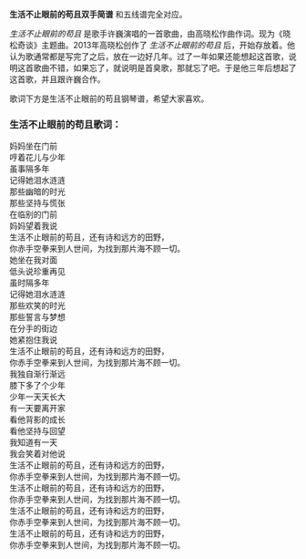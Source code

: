

**生活不止眼前的苟且双手简谱** 和五线谱完全对应。

_生活不止眼前的苟且_ 是歌手许巍演唱的一首歌曲，由高晓松作曲作词。现为《晓松奇谈》主题曲。2013年高晓松创作了 _生活不止眼前的苟且_
后，开始存放着。他认为歌通常都是写完了之后，放在一边好几年。过了一年如果还能想起这首歌，说明这首歌曲不错，如果忘了，就说明是首臭歌，那就忘了吧。于是他三年后想起了这首歌，并且跟许巍合作。

歌词下方是生活不止眼前的苟且钢琴谱，希望大家喜欢。

### 生活不止眼前的苟且歌词：

妈妈坐在门前  
哼着花儿与少年  
虽事隔多年  
记得她泪水涟涟  
那些幽暗的时光  
那些坚持与慌张  
在临别的门前  
妈妈望着我说  
生活不止眼前的苟且，还有诗和远方的田野，  
你赤手空拳来到人世间，为找到那片海不顾一切。  
她坐在我对面  
低头说珍重再见  
虽时隔多年  
记得她泪水涟涟  
那些欢笑的时光  
那些誓言与梦想  
在分手的街边  
她紧抱住我说  
生活不止眼前的苟且，还有诗和远方的田野，  
你赤手空拳来到人世间，为找到那片海不顾一切。  
我独自渐行渐远  
膝下多了个少年  
少年一天天长大  
有一天要离开家  
看他背影的成长  
看他坚持与回望  
我知道有一天  
我会笑着对他说  
生活不止眼前的苟且，还有诗和远方的田野，  
你赤手空拳来到人世间，为找到那片海不顾一切。  
生活不止眼前的苟且，还有诗和远方的田野，  
你赤手空拳来到人世间，为找到那片海不顾一切。  
生活不止眼前的苟且，还有诗和远方的田野，  
你赤手空拳来到人世间，为找到那片海不顾一切。  
生活不止眼前的苟且，还有诗和远方的田野，  
你赤手空拳来到人世间，为找到那片海不顾一切。

